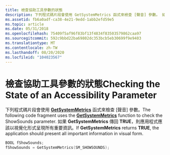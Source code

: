 ```yaml
---
title: 檢查協助工具參數的狀態
description: 下列程式碼片段會使用 GetSystemMetrics 函式來檢查 [聲音] 參數。 如果 GetSystemMetrics 傳回 TRUE，則應用程式應該以視覺化形式呈現所有重要資訊。
ms.assetid: fb6a0adf-ca38-4e21-9edd-1abb2efd59e5
ms.topic: article
ms.date: 05/31/2018
ms.openlocfilehash: 75409f5af96f83bf13f4834f83503579862caa97
ms.sourcegitcommit: 592c9bbd22ba69802dc353bcb5eb30699f9e9403
ms.translationtype: MT
ms.contentlocale: zh-TW
ms.lasthandoff: 08/20/2020
ms.locfileid: "104023567"
---
```

# <a name="checking-the-state-of-an-accessibility-parameter"></a><span data-ttu-id="9ee0f-104">檢查協助工具參數的狀態</span><span class="sxs-lookup"><span data-stu-id="9ee0f-104">Checking the State of an Accessibility Parameter</span></span>

<span data-ttu-id="9ee0f-105">下列程式碼片段會使用 [**GetSystemMetrics**](/windows/desktop/api/winuser/nf-winuser-getsystemmetrics) 函式來檢查 [聲音] 參數。</span><span class="sxs-lookup"><span data-stu-id="9ee0f-105">The following code fragment uses the [**GetSystemMetrics**](/windows/desktop/api/winuser/nf-winuser-getsystemmetrics) function to check the ShowSounds parameter.</span></span> <span data-ttu-id="9ee0f-106">如果 **GetSystemMetrics** 傳回 **TRUE**，則應用程式應該以視覺化形式呈現所有重要資訊。</span><span class="sxs-lookup"><span data-stu-id="9ee0f-106">If **GetSystemMetrics** returns **TRUE**, the application should present all important information in visual form.</span></span>


```C++
BOOL fShowSounds; 
fShowSounds = GetSystemMetrics(SM_SHOWSOUNDS); 
```



 

 